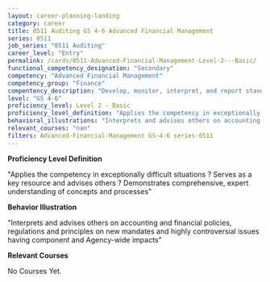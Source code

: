 ```yaml
---
layout: career-planning-landing
category: career
title: 0511 Auditing GS 4-6 Advanced Financial Management
series: 0511
job_series: "0511 Auditing"
career_level: "Entry"
permalink: /cards/0511-Advanced-Financial-Management-Level-2---Basic/
functional_competency_designation: "Secondary"
competency: "Advanced Financial Management"
competency_group: "Finance"
compentency_description: "Develop, monitor, interpret, and report standardized processes/operations to ensure transparency and compliance with financial statutory, regulatory, and leadership guidance with the intent of promoting effectiveness and accountability."
level: "GS 4-6"
proficiency_level: Level 2 - Basic
proficiency_level_definition: "Applies the competency in exceptionally difficult situations ? Serves as a key resource and advises others ? Demonstrates comprehensive, expert understanding of concepts and processes"
behavioral_illustrations: "Interprets and advises others on accounting and financial policies, regulations and principles on new mandates and highly controversial issues having component and Agency-wide impacts"
relevant_courses: "nan"
filters: Advanced-Financial-Management GS-4-6 series-0511
---
```


<p><b>Proficiency Level Definition</b></p>
<p>"Applies the competency in exceptionally difficult situations ? Serves as a key resource and advises others ? Demonstrates comprehensive, expert understanding of concepts and processes"</p>
<p><b>Behavior Illustration</b></p>
<p>"Interprets and advises others on accounting and financial policies, regulations and principles on new mandates and highly controversial issues having component and Agency-wide impacts"</p>
<p><b>Relevant Courses</b></p>
<div class="cfo-courses-outer"><div class="cfo-courses-inner">No Courses Yet.</div></div>
